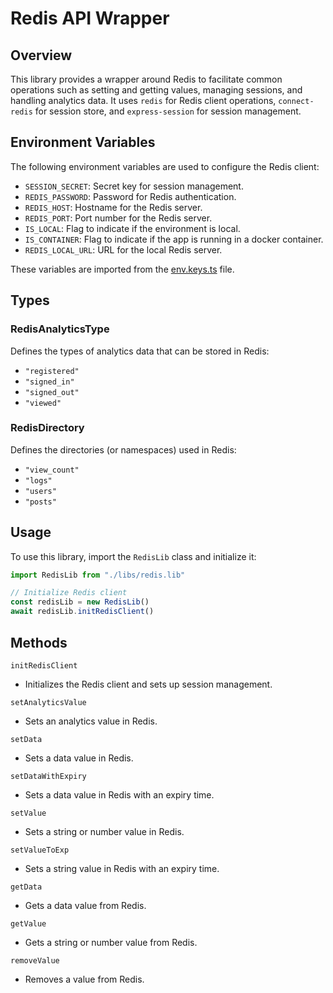 # Redis API Wrapper

## Overview

This library provides a wrapper around Redis to facilitate common operations such as setting and getting values, managing sessions, and handling analytics data. It uses `redis` for Redis client operations, `connect-redis` for session store, and `express-session` for session management.

## Environment Variables

The following environment variables are used to configure the Redis client:

- `SESSION_SECRET`: Secret key for session management.
- `REDIS_PASSWORD`: Password for Redis authentication.
- `REDIS_HOST`: Hostname for the Redis server.
- `REDIS_PORT`: Port number for the Redis server.
- `IS_LOCAL`: Flag to indicate if the environment is local.
- `IS_CONTAINER`: Flag to indicate if the app is running in a docker container.
- `REDIS_LOCAL_URL`: URL for the local Redis server.

These variables are imported from the [env.keys.ts](src/config/env.keys.ts) file.

## Types

### RedisAnalyticsType

Defines the types of analytics data that can be stored in Redis:

- `"registered"`
- `"signed_in"`
- `"signed_out"`
- `"viewed"`

### RedisDirectory

Defines the directories (or namespaces) used in Redis:

- `"view_count"`
- `"logs"`
- `"users"`
- `"posts"`

## Usage

To use this library, import the `RedisLib` class and initialize it:

```typescript
import RedisLib from "./libs/redis.lib"

// Initialize Redis client
const redisLib = new RedisLib()
await redisLib.initRedisClient()
```

## Methods

`initRedisClient`

- Initializes the Redis client and sets up session management.

`setAnalyticsValue`

- Sets an analytics value in Redis.

`setData`

- Sets a data value in Redis.

`setDataWithExpiry`

- Sets a data value in Redis with an expiry time.

`setValue`

- Sets a string or number value in Redis.

`setValueToExp`

- Sets a string value in Redis with an expiry time.

`getData`

- Gets a data value from Redis.

`getValue`

- Gets a string or number value from Redis.

`removeValue`

- Removes a value from Redis.
